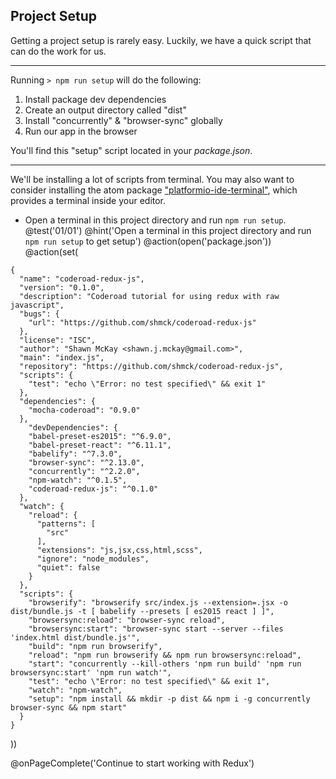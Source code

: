 ## Project Setup
Getting a project setup is rarely easy. Luckily, we have a quick script that can do the work for us.

---

Running `> npm run setup` will do the following:

1. Install package dev dependencies
2. Create an output directory called "dist"
3. Install "concurrently" & "browser-sync" globally
4. Run our app in the browser

You'll find this "setup" script located in your *package.json*.

---

We'll be installing a lot of scripts from terminal. You may also want to consider installing the atom package ["platformio-ide-terminal"](https://github.com/platformio/platformio-atom-ide-terminal), which provides a terminal inside your editor.


+ Open a terminal in this project directory and run `npm run setup`.
@test('01/01')
@hint('Open a terminal in this project directory and run `npm run setup` to get setup')
@action(open('package.json'))
@action(set(
```
{
  "name": "coderoad-redux-js",
  "version": "0.1.0",
  "description": "Coderoad tutorial for using redux with raw javascript",
  "bugs": {
    "url": "https://github.com/shmck/coderoad-redux-js"
  },
  "license": "ISC",
  "author": "Shawn McKay <shawn.j.mckay@gmail.com>",
  "main": "index.js",
  "repository": "https://github.com/shmck/coderoad-redux-js",
  "scripts": {
    "test": "echo \"Error: no test specified\" && exit 1"
  },
  "dependencies": {
    "mocha-coderoad": "0.9.0"
  },
    "devDependencies": {
    "babel-preset-es2015": "^6.9.0",
    "babel-preset-react": "^6.11.1",
    "babelify": "^7.3.0",
    "browser-sync": "^2.13.0",
    "concurrently": "^2.2.0",
    "npm-watch": "^0.1.5",
    "coderoad-redux-js": "^0.1.0"
  },
  "watch": {
    "reload": {
      "patterns": [
        "src"
      ],
      "extensions": "js,jsx,css,html,scss",
      "ignore": "node_modules",
      "quiet": false
    }
  },
  "scripts": {
    "browserify": "browserify src/index.js --extension=.jsx -o dist/bundle.js -t [ babelify --presets [ es2015 react ] ]",
    "browsersync:reload": "browser-sync reload",
    "browsersync:start": "browser-sync start --server --files 'index.html dist/bundle.js'",
    "build": "npm run browserify",
    "reload": "npm run browserify && npm run browsersync:reload",
    "start": "concurrently --kill-others 'npm run build' 'npm run browsersync:start' 'npm run watch'",
    "test": "echo \"Error: no test specified\" && exit 1",
    "watch": "npm-watch",
    "setup": "npm install && mkdir -p dist && npm i -g concurrently browser-sync && npm start"
  }
}
```  
))

@onPageComplete('Continue to start working with Redux')
